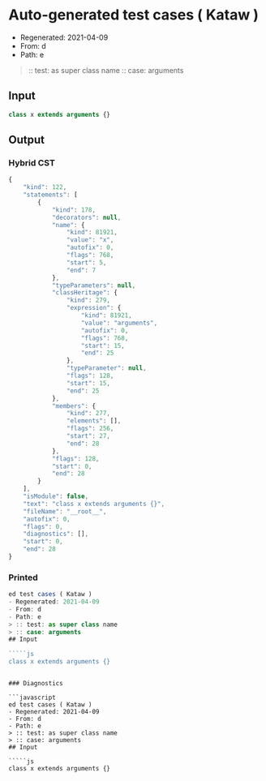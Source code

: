 # Auto-generated test cases ( Kataw )
- Regenerated: 2021-04-09
- From: d
- Path: e
> :: test: as super class name
> :: case: arguments
## Input

`````js
class x extends arguments {}
`````

## Output

### Hybrid CST

```javascript
{
    "kind": 122,
    "statements": [
        {
            "kind": 178,
            "decorators": null,
            "name": {
                "kind": 81921,
                "value": "x",
                "autofix": 0,
                "flags": 768,
                "start": 5,
                "end": 7
            },
            "typeParameters": null,
            "classHeritage": {
                "kind": 279,
                "expression": {
                    "kind": 81921,
                    "value": "arguments",
                    "autofix": 0,
                    "flags": 768,
                    "start": 15,
                    "end": 25
                },
                "typeParameter": null,
                "flags": 128,
                "start": 15,
                "end": 25
            },
            "members": {
                "kind": 277,
                "elements": [],
                "flags": 256,
                "start": 27,
                "end": 28
            },
            "flags": 128,
            "start": 0,
            "end": 28
        }
    ],
    "isModule": false,
    "text": "class x extends arguments {}",
    "fileName": "__root__",
    "autofix": 0,
    "flags": 0,
    "diagnostics": [],
    "start": 0,
    "end": 28
}
```

### Printed

```javascript
ed test cases ( Kataw )
- Regenerated: 2021-04-09
- From: d
- Path: e
> :: test: as super class name
> :: case: arguments
## Input

`````js
class x extends arguments {}
`````
```

### Diagnostics

```javascript
ed test cases ( Kataw )
- Regenerated: 2021-04-09
- From: d
- Path: e
> :: test: as super class name
> :: case: arguments
## Input

`````js
class x extends arguments {}
`````
```

